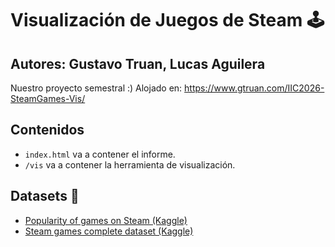 # Visualización de Juegos de Steam 🕹
## Autores: Gustavo Truan, Lucas Aguilera

Nuestro proyecto semestral :)
Alojado en:
https://www.gtruan.com/IIC2026-SteamGames-Vis/

## Contenidos

- `index.html` va a contener el informe.
- `/vis` va a contener la herramienta de visualización.

## Datasets 📑

- [Popularity of games on Steam (Kaggle)](https://www.kaggle.com/datasets/michau96/popularity-of-games-on-steam)
- [Steam games complete dataset (Kaggle)](https://www.kaggle.com/datasets/trolukovich/steam-games-complete-dataset)
